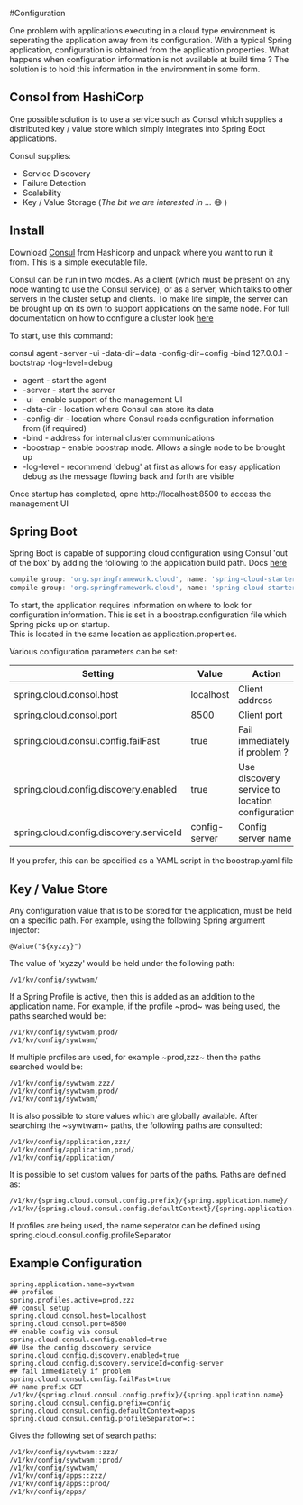 #Configuration

One problem with applications executing in a cloud type environment is seperating the application away from its configuration.  With a typical Spring application, configuration is 
obtained from the application.properties.  What happens when configuration information is not available at build time ? The solution is to hold this information in the 
environment in some form.


## Consol from HashiCorp

One possible solution is to use a service such as Consol which supplies a distributed key / value store which simply integrates into Spring Boot applications.

Consul supplies:

- Service Discovery
- Failure Detection
- Scalability 
- Key / Value Storage (*The bit we are interested in ...* :smile: )


## Install

Download [Consul](https://www.consul.io/) from Hashicorp and unpack where you want to run it from.  This is a simple executable file.

Consul can be run in two modes. As a client (which must be present on any node wanting to use the Consul service), or as a server, which talks to other servers in the
cluster setup and clients.  To make life simple, the server can be brought up on its own to support applications on the same node.  For full 
documentation on how to configure a cluster look [here](https://www.consul.io/intro/getting-started/install.html)

To start, use this command:

consul agent  -server -ui -data-dir=data -config-dir=config  -bind 127.0.0.1 -bootstrap -log-level=debug

- agent - start the agent
- -server - start the server
- -ui - enable support of the management UI
- -data-dir - location where Consul can store its data
- -config-dir - location where Consul reads configuration information from (if required)
- -bind - address for internal cluster communications
- -boostrap - enable boostrap mode. Allows a single node to be brought up
- -log-level - recommend 'debug' at first as allows for easy application debug as the message flowing back and forth are visible

Once startup has completed, opne http://localhost:8500 to access the management UI

## Spring Boot

Spring Boot is capable of supporting cloud configuration using Consul 'out of the box' by adding the following to the application build path. Docs [here](https://cloud.spring.io/spring-cloud-consul/)

```gradle
compile group: 'org.springframework.cloud', name: 'spring-cloud-starter', version: '1.1.7.RELEASE'
compile group: 'org.springframework.cloud', name: 'spring-cloud-starter-consul-all', version: '1.1.2.RELEASE'
```

To start, the application requires information on where to look for configuration information.  This is set in a boostrap.configuration file which Spring picks up on startup.  
This is located in the same location as application.properties.

Various configuration parameters can be set:

| Setting                                | Value          | Action                                              |
|-----------------------------------------|---------------|-----------------------------------------------------|
| spring.cloud.consol.host                | localhost     | Client address                                      | 
| spring.cloud.consol.port                | 8500          | Client port                                         |     
| spring.cloud.consul.config.failFast     | true          | Fail immediately if problem ?                       |   
| spring.cloud.config.discovery.enabled   | true          | Use discovery service to location configuration     |     
| spring.cloud.config.discovery.serviceId | config-server | Config server name                                  |     

If you prefer, this can be specified as a YAML script in the boostrap.yaml file


## Key / Value Store

Any configuration value that is to be stored for the application, must be held on a specific path.  For example, using the following Spring argument injector:

```
@Value("${xyzzy}")
```

The value of 'xyzzy' would be held under the following path:

```
/v1/kv/config/sywtwam/
```
If a Spring Profile is active, then this is added as an addition to the application name.  For example, if the profile ~prod~ was being used, the paths searched would be:


```
/v1/kv/config/sywtwam,prod/
/v1/kv/config/sywtwam/
```
If multiple profiles are used, for example ~prod,zzz~ then the paths searched would be:

```
/v1/kv/config/sywtwam,zzz/
/v1/kv/config/sywtwam,prod/
/v1/kv/config/sywtwam/
```
It is also possible to store values which are globally available. After searching the ~sywtwam~ paths, the following paths are consulted:

```
/v1/kv/config/application,zzz/
/v1/kv/config/application,prod/
/v1/kv/config/application/
```
It is possible to set custom values for parts of the paths. Paths are defined as:

```
/v1/kv/{spring.cloud.consul.config.prefix}/{spring.application.name}/
/v1/kv/{spring.cloud.consul.config.defaultContext}/{spring.application.name}/

```
If profiles are being used, the name seperator can be defined using spring.cloud.consul.config.profileSeparator

## Example Configuration

```
spring.application.name=sywtwam
## profiles
spring.profiles.active=prod,zzz
## consul setup
spring.cloud.consol.host=localhost
spring.cloud.consol.port=8500
## enable config via consul
spring.cloud.consul.config.enabled=true
## Use the config doscovery service
spring.cloud.config.discovery.enabled=true
spring.cloud.config.discovery.serviceId=config-server
## fail immediately if problem
spring.cloud.consul.config.failFast=true
## name prefix GET /v1/kv/{spring.cloud.consul.config.prefix}/{spring.application.name}
spring.cloud.consul.config.prefix=config
spring.cloud.consul.config.defaultContext=apps
spring.cloud.consul.config.profileSeparator=::
```
Gives the following set of search paths:
```
/v1/kv/config/sywtwam::zzz/
/v1/kv/config/sywtwam::prod/
/v1/kv/config/sywtwam/
/v1/kv/config/apps::zzz/
/v1/kv/config/apps::prod/
/v1/kv/config/apps/
```

